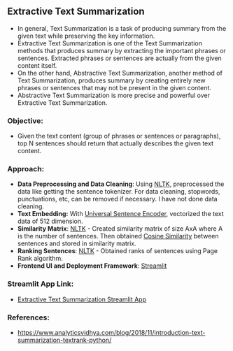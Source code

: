 ## Extractive Text Summarization
 - In general, Text Summarization is a task of producing summary from the given text while preserving the key information.
 - Extractive Text Summarization is one of the Text Summarization methods that produces summary by extracting the important phrases or sentences. Extracted phrases or sentences are actually from the given content itself.
 - On the other hand, Abstractive Text Summarization, another method of Text Summarization, produces summary by creating entirely new phrases or sentences that may not be present in the given content.
 - Abstractive Text Summarization is more precise and powerful over Extractive Text Summarization.

### Objective:
 - Given the text content (group of phrases or sentences or paragraphs), top N sentences should return that actually describes the given text content.

### Approach:
 - __Data Preprocessing and Data Cleaning__: Using [NLTK](https://www.nltk.org/), preprocessed the data like getting the sentence tokenizer. For data cleaning, stopwords, punctuations, etc, can be removed if necessary. I have not done data cleaning.
 - __Text Embedding:__ With [Universal Sentence Encoder](https://www.tensorflow.org/hub/tutorials/semantic_similarity_with_tf_hub_universal_encoder), vectorized the text data of 512 dimension.
 - __Similarity Matrix__: [NLTK](https://www.nltk.org/) - Created similarity matrix of size AxA where A is the number of sentences. Then obtained [Cosine Similarity](https://scikit-learn.org/stable/modules/generated/sklearn.metrics.pairwise.cosine_similarity.html) between sentences and stored in similarity matrix.
 - __Ranking Sentences__: [NLTK](https://www.nltk.org/) - Obtained ranks of sentences using Page Rank algorithm.
 - __Frontend UI and Deployment Framework__: [Streamlit](https://streamlit.io/)

### Streamlit App Link:
 - [Extractive Text Summarization Streamlit App](https://share.streamlit.io/sandeep-panchal/extractive_text_summarization_deploy_in_streamlit/main/extractive_text_summarization_ui.py)

### References:
 - https://www.analyticsvidhya.com/blog/2018/11/introduction-text-summarization-textrank-python/
